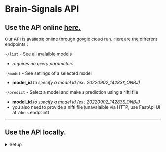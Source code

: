 # Brain-Signals API

## Use the API online [here.](https://brain-signals-api-rxbyapf3mq-ew.a.run.app)

Our API is available online through google cloud run.
Here are the different endpoints :

`-/list` - See all avalaible models

- _requires no query parameters_

`-/model` - See settings of a selected model

- **model_id** _to specify a model id (ex : 20220902_142838_ONBJ)_

`-/predict` - Select a model and make a prediction using a nifti file

- **model_id** _to specify a model id (ex : 20220902_142838_ONBJ)_
- you also need to provide a nifti file (unavalaible via HTTP, use FastApi UI at `/docs` endpoint)


***

## Use the API locally.

<details>
  <summary>Setup</summary>
<br/>

Please follow this guidelines to setup everything you need after you cloned the project.

### Create the virtualenv

```
pyenv virtualenv brain-signals-api && pyenv local brain-signals-api
```
### Registry folder

If it doesn't exist, create a `.registry` directory that will contain all trained models. Then create an `LOCAL_REGISTRY_PATH` environment variable pointing to this directory. (No slash at the end.)

Example .env file :
```
LOCAL_REGISTRY_PATH=/home/<user>/code/<githubuser>/Brain-Signals/.registry
```
### Run the API

You can now start the api using :
```
make run_api
```
And use it via the default local [link.](http://127.0.0.1:8000/)
